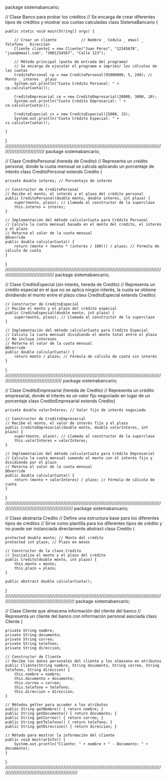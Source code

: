 package sistemabancario;

// Clase Banco para probar los créditos
// Se encarga de crear diferentes tipos de créditos y mostrar sus cuotas calculadas
class SistemaBancario {

    public static void main(String[] args) {
        
        // Crear un cliente           // Nombre _ Cedula _ email _ Telefono _ Direccion   
        Cliente cliente1 = new Cliente("Juan Pérez", "12345678", "juan@email.com", "3001234567", "Calle 123"); 
        
        // Método principal (punto de entrada del programa)
        // Se encarga de ejecutar el programa e imprimir los cálculos de las cuotas
        CreditoPersonal cp = new CreditoPersonal(95000000, 5, 240); // Monto _ interes _ plazo
        System.out.println("Cuota Crédito Personal: " + cp.calcularCuota());
        
        CreditoEmpresarial ce = new CreditoEmpresarial(20000, 3000, 10);
        System.out.println("Cuota Crédito Empresarial: " + ce.calcularCuota());
        
        CreditoEspecial cs = new CreditoEspecial(15000, 15);
        System.out.println("Cuota Crédito Especial: " + cs.calcularCuota());
        
    }
    
}
////////////////////////////////////////////////////////////////////////////////////////////////////////////////////////////
package sistemabancario;

// Clase CreditoPersonal (hereda de Credito)
// Representa un crédito personal, donde la cuota mensual se calcula aplicando un porcentaje de interés
class CreditoPersonal extends Credito {
    
    private double interes; // Porcentaje de interés
    
    // Constructor de CreditoPersonal
    // Recibe el monto, el interés y el plazo del crédito personal
    public CreditoPersonal(double monto, double interes, int plazo) {
        super(monto, plazo); // Llamada al constructor de la superclase
        this.interes = interes;
    }
    
    // Implementación del método calcularCuota para Crédito Personal
    // Calcula la cuota mensual basada en el monto del crédito, el interés y el plazo
    // Retorna el valor de la cuota mensual
    @Override
    public double calcularCuota() {
        return (monto + (monto * (interes / 100))) / plazo; // Fórmula de cálculo de cuota
    }
    
}
//////////////////////////////////////////////////////////////////////////////////////////////////////////////////////////////////
package sistemabancario;

// Clase CreditoEspecial (sin interés, hereda de Credito)
// Representa un crédito especial en el que no se aplica ningún interés, la cuota se obtiene dividiendo el monto entre el plazo
class CreditoEspecial extends Credito{
    
    // Constructor de CreditoEspecial
    // Recibe el monto y el plazo del crédito especial
    public CreditoEspecial(double monto, int plazo) {
        super(monto, plazo); // Llamada al constructor de la superclase 
    }
    
    // Implementación del método calcularCuota para Crédito Especial
    // Calcula la cuota mensual dividiendo el monto total entre el plazo
    // No incluye intereses
    // Retorna el valor de la cuota mensual
    @Override
    public double calcularCuota() {
        return monto / plazo; // Fórmula de cálculo de cuota sin interés
    }
}
///////////////////////////////////////////////////////////////////////////////////////////////////////////////////////////////////////
package sistemabancario;

// Clase CreditoEmpresarial (hereda de Credito)
// Representa un crédito empresarial, donde el interés es un valor fijo negociado en lugar de un porcentaje
class CreditoEmpresarial extends Credito{
    
    private double valorInteres; // Valor fijo de interés negociado  
    
    // Constructor de CreditoEmpresarial
    // Recibe el monto, el valor de interés fijo y el plazo
    public CreditoEmpresarial(double monto, double valorInteres, int plazo) {
        super(monto, plazo); // Llamada al constructor de la superclase
        this.valorInteres = valorInteres;
    }
    
    // Implementación del método calcularCuota para Crédito Empresarial
    // Calcula la cuota mensual sumando el monto con el interés fijo y dividiendo por el plazo
    // Retorna el valor de la cuota mensual
    @Override
    public double calcularCuota() {
        return (monto + valorInteres) / plazo; // Fórmula de cálculo de cuota
    }
    
}
//////////////////////////////////////////////////////////////////////////////////////////////////////////////////////////////////////////////
package sistemabancario;

// Clase abstracta Credito
// Define una estructura base para los diferentes tipos de créditos
// Sirve como plantilla para los diferentes tipos de crédito y no puede ser instanciada directamente
abstract class Credito {
    
    protected double monto; // Monto del crédito
    protected int plazo; // Plazo en meses
    
    // Constructor de la clase Credito
    // Inicializa el monto y el plazo del crédito
    public Credito(double monto, int plazo) {
        this.monto = monto;
        this.plazo = plazo;
    }
    
    public abstract double calcularCuota();
    
}
///////////////////////////////////////////////////////////////////////////////////////////////////////////////////////////////////////////////
package sistemabancario;

// Clase Cliente que almacena información del cliente del banco
// Representa un cliente del banco con información personal asociada
class Cliente {
    
    private String nombre;
    private String documento;
    private String correo;
    private String telefono;
    private String direccion;
    
    // Constructor de Cliente
    // Recibe los datos personales del cliente y los almacena en atributos
    public Cliente(String nombre, String documento, String correo, String telefono, String direccion) {
        this.nombre = nombre;
        this.documento = documento;
        this.correo = correo;
        this.telefono = telefono;
        this.direccion = direccion;
    }
    
    // Métodos getter para acceder a los atributos
    public String getNombre() { return nombre; }
    public String getDocumento() { return documento; }
    public String getCorreo() { return correo; }
    public String getTelefono() { return telefono; }
    public String getDireccion() { return direccion; }

    // Método para mostrar la información del cliente
    public void mostrarInfo() {
        System.out.println("Cliente: " + nombre + " - Documento: " + documento);
    }
}
/////////////////////////////////////////////////////////////////////////////////////////////////////////////////////////////////////////////////
